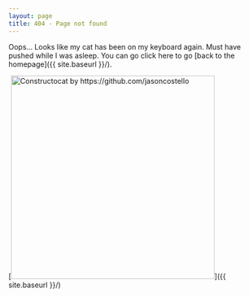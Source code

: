 ```yaml
---
layout: page
title: 404 - Page not found
---
```


Oops... Looks like my cat has been on my keyboard again. Must have pushed while I was asleep. You can go click here to go [back to the homepage]({{ site.baseurl }}/).

[<img src="{{ site.baseurl }}/images/404.jpg" alt="Constructocat by https://github.com/jasoncostello" style="width: 400px;"/>]({{ site.baseurl }}/)
